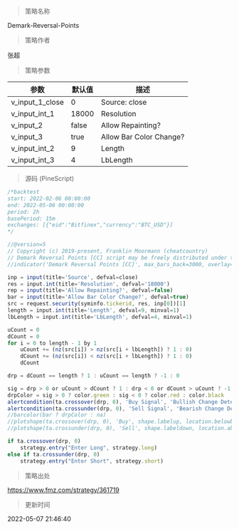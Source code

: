 
> 策略名称

Demark-Reversal-Points

> 策略作者

张超



> 策略参数



|参数|默认值|描述|
|----|----|----|
|v_input_1_close|0|Source: close|high|low|open|hl2|hlc3|hlcc4|ohlc4|
|v_input_int_1|18000|Resolution|
|v_input_2|false|Allow Repainting?|
|v_input_3|true|Allow Bar Color Change?|
|v_input_int_2|9|Length|
|v_input_int_3|4|LbLength|


> 源码 (PineScript)

``` javascript
/*backtest
start: 2022-02-06 00:00:00
end: 2022-05-06 00:00:00
period: 2h
basePeriod: 15m
exchanges: [{"eid":"Bitfinex","currency":"BTC_USD"}]
*/

//@version=5
// Copyright (c) 2019-present, Franklin Moormann (cheatcountry)
// Demark Reversal Points [CC] script may be freely distributed under the MIT license.
//indicator('Demark Reversal Points [CC]', max_bars_back=3000, overlay=true)

inp = input(title='Source', defval=close)
res = input.int(title='Resolution', defval='18000')
rep = input(title='Allow Repainting?', defval=false)
bar = input(title='Allow Bar Color Change?', defval=true)
src = request.security(syminfo.tickerid, res, inp[0])[1]
length = input.int(title='Length', defval=9, minval=1)
lbLength = input.int(title='LbLength', defval=4, minval=1)

uCount = 0
dCount = 0
for i = 0 to length - 1 by 1
    uCount += (nz(src[i]) > nz(src[i + lbLength]) ? 1 : 0)
    dCount += (nz(src[i]) < nz(src[i + lbLength]) ? 1 : 0)
    dCount

drp = dCount == length ? 1 : uCount == length ? -1 : 0

sig = drp > 0 or uCount > dCount ? 1 : drp < 0 or dCount > uCount ? -1 : 0
drpColor = sig > 0 ? color.green : sig < 0 ? color.red : color.black
alertcondition(ta.crossover(drp, 0), 'Buy Signal', 'Bullish Change Detected')
alertcondition(ta.crossunder(drp, 0), 'Sell Signal', 'Bearish Change Detected')
//barcolor(bar ? drpColor : na)
//plotshape(ta.crossover(drp, 0), 'Buy', shape.labelup, location.belowbar, color.new(color.green, 0), text='Buy', textcolor=color.new(color.white, 0))
//plotshape(ta.crossunder(drp, 0), 'Sell', shape.labeldown, location.abovebar, color=color.new(color.red, 0), text='Sell', textcolor=color.new(color.white, 0))

if ta.crossover(drp, 0)
    strategy.entry("Enter Long", strategy.long)
else if ta.crossunder(drp, 0)
    strategy.entry("Enter Short", strategy.short)
```

> 策略出处

https://www.fmz.com/strategy/361719

> 更新时间

2022-05-07 21:46:40
